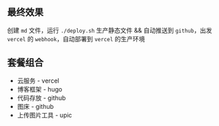 
## 最终效果

创建 `md` 文件，运行 `./deploy.sh` 生产静态文件 && 自动推送到 `github`，出发 `vercel` 的 `webhook`，自动部署到 `vercel` 的生产环境

## 套餐组合

- 云服务 - vercel
- 博客框架 - hugo
- 代码存放 - github
- 图床 - github
- 上传图片工具 - upic
